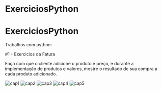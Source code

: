﻿# ExerciciosPython
 
 # ExerciciosPython

Trabalhos com python:

#1 - Exercicios da Fatura 

Faça com que o cliente adicione o produto e preço, e durante a implementação de produtos e valores, mostre o resultado de sua compra a cada produto adicionado.

![cap1](https://user-images.githubusercontent.com/105161714/213882494-6d5281b4-208a-4455-b873-2de8ba6d2e08.PNG)
![cap2](https://user-images.githubusercontent.com/105161714/213882496-6ad6185e-3610-40bd-9d29-dc152e75744e.PNG)
![cap3](https://user-images.githubusercontent.com/105161714/213882498-f4849596-4f32-4582-bfa1-f9987b1a5e65.PNG)
![cap4](https://user-images.githubusercontent.com/105161714/213882501-0a7ebe2b-f6e6-4489-a4f3-7b1fca38862a.PNG)
![cap5](https://user-images.githubusercontent.com/105161714/213882502-47d40389-d93b-4896-8d56-1c424090a564.PNG)
